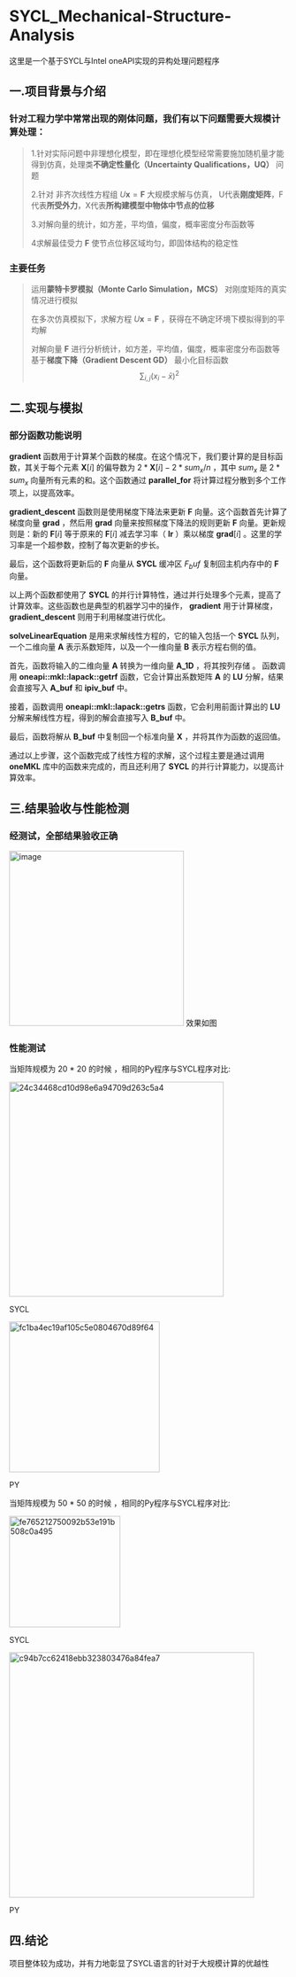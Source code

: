 # SYCL_Mechanical-Structure-Analysis
这里是一个基于SYCL与Intel oneAPI实现的异构处理问题程序
## 一.项目背景与介绍
### 针对工程力学中常常出现的刚体问题，我们有以下问题需要大规模计算处理：
> 1.针对实际问题中非理想化模型，即在理想化模型经常需要施加随机量才能得到仿真，处理类**不确定性量化（Uncertainty Qualifications，UQ）** 问题 
> 
> 2.针对 非齐次线性方程组 $U\mathbf{x}=\mathbf{F}$ 大规模求解与仿真，
> U代表**刚度矩阵**，F代表**所受外力**，X代表**所构建模型中物体中节点的位移**
> 
> 3.对解向量的统计，如方差，平均值，偏度，概率密度分布函数等
> 
> 4求解最佳受力 $\mathbf{F}$ 使节点位移区域均匀，即固体结构的稳定性
### 主要任务
>运用**蒙特卡罗模拟（Monte Carlo Simulation，MCS）** 对刚度矩阵的真实情况进行模拟
>
>在多次仿真模拟下，求解方程 $U\mathbf{x}=\mathbf{F}$ ，获得在不确定环境下模拟得到的平均解
>
>对解向量 $\mathbf{F}$ 进行分析统计，如方差，平均值，偏度，概率密度分布函数等
>基于**梯度下降（Gradient Descent GD）** 最小化目标函数
> $$\sum_{i,j} (x_i - \bar{x})^2$$
> 
## 二.实现与模拟
### 部分函数功能说明
 **gradient** 函数用于计算某个函数的梯度。在这个情况下，我们要计算的是目标函数，其关于每个元素 $\textbf{X}[i]$ 的偏导数为 $2 * \textbf{X}[i] - 2 * {sum_x} / n$ ，其中 ${sum_x}$ 是 $2 * sum_x$  向量所有元素的和。这个函数通过 **parallel_for** 将计算过程分散到多个工作项上，以提高效率。
 
**gradient_descent** 函数则是使用梯度下降法来更新 $\textbf{F}$ 向量。这个函数首先计算了梯度向量 $\textbf{grad}$ ，然后用 $\textbf{grad}$ 向量来按照梯度下降法的规则更新 $\textbf{F}$ 向量。更新规则是：新的 $\textbf{F}[i]$ 等于原来的 $\textbf{F}[i]$ 减去学习率（ $\textbf{lr}$ ）乘以梯度 $\textbf{grad}[i]$ 。这里的学习率是一个超参数，控制了每次更新的步长。

最后，这个函数将更新后的 $\textbf{F}$ 向量从 $\textbf{SYCL}$ 缓冲区 $F_buf$ 复制回主机内存中的 $\textbf{F}$ 向量。

以上两个函数都使用了 $\textbf{SYCL}$ 的并行计算特性，通过并行处理多个元素，提高了计算效率。这些函数也是典型的机器学习中的操作， $\textbf{gradient}$ 用于计算梯度， **gradient_descent** 则用于利用梯度进行优化。


**solveLinearEquation**  是用来求解线性方程的，它的输入包括一个 $\textbf{SYCL}$ 队列，一个二维向量 $\mathbf{A}$ 表示系数矩阵，以及一个一维向量 $\mathbf{B}$ 表示方程右侧的值。

首先，函数将输入的二维向量 $\mathbf{A}$ 转换为一维向量 $\mathbf{A\_1D}$ ，将其按列存储
。
函数调用 $\textbf{oneapi::mkl::lapack::getrf}$ 函数，它会计算出系数矩阵 $\mathbf{A}$ 的 $\textbf{LU}$ 分解，结果会直接写入 $\mathbf{A\_buf}$ 和 $\mathbf{ipiv\_buf}$ 中。

接着，函数调用 $\textbf{oneapi::mkl::lapack::getrs}$ 函数，它会利用前面计算出的 $\textbf{LU}$ 分解来解线性方程，得到的解会直接写入 $\mathbf{B\_buf}$ 中。

最后，函数将解从 $\mathbf{B\_buf}$ 中复制回一个标准向量 $\mathbf{X}$ ，并将其作为函数的返回值。

通过以上步骤，这个函数完成了线性方程的求解，这个过程主要是通过调用 $\textbf{oneMKL}$ 库中的函数来完成的，而且还利用了 $\textbf{SYCL}$ 的并行计算能力，以提高计算效率。
## 三.结果验收与性能检测
### 经测试，全部结果验收正确
<img width="316" alt="image" src="https://github.com/hbhalpha/SYCL_Mechanical-Structure-Analysis/assets/122025982/83b58e17-0acc-42ec-b45d-7d95c58ce5f3">
效果如图

### 性能测试

当矩阵规模为 20 * 20 的时候  ，相同的Py程序与SYCL程序对比:

<img width="388" alt="24c34468cd10d98e6a94709d263c5a4" src="https://github.com/hbhalpha/SYCL_Mechanical-Structure-Analysis/assets/122025982/ae18f107-ba1a-4740-9fb1-e891a9acd95b">

SYCL

<img width="272" alt="fc1ba4ec19af105c5e0804670d89f64" src="https://github.com/hbhalpha/SYCL_Mechanical-Structure-Analysis/assets/122025982/90b8fc68-fb72-4cb0-97f1-541837bbb7f8">

PY

当矩阵规模为 50 * 50 的时候  ，相同的Py程序与SYCL程序对比:

<img width="201" alt="fe765212750092b53e191b508c0a495" src="https://github.com/hbhalpha/SYCL_Mechanical-Structure-Analysis/assets/122025982/8e2f635c-493b-4aa4-bc3a-dc3e1fb79c19">

SYCL

<img width="443" alt="c94b7cc62418ebb323803476a84fea7" src="https://github.com/hbhalpha/SYCL_Mechanical-Structure-Analysis/assets/122025982/5307396e-6b76-490e-8d17-e1496a6951e4">

PY

## 四.结论
项目整体较为成功，并有力地彰显了SYCL语言的针对于大规模计算的优越性




